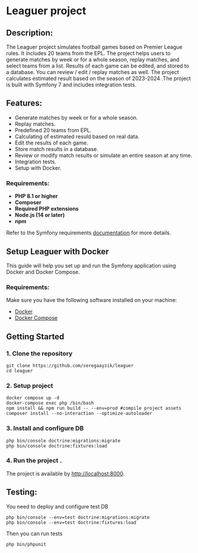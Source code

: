 # Leaguer project

## Description:

The Leaguer project simulates football games based on Premier League rules. It includes 20 teams from the EPL. The project helps users to generate matches by week or for a whole season, replay matches, and select teams from a list. Results of each game can be edited, and stored to a database. You can review / edit / replay matches as well. The project calculates estimated result based on the season of 2023-2024 .The project is built with Symfony 7 and includes integration tests.

## Features:

-   Generate matches by week or for a whole season.
-   Replay matches.
-   Predefined 20 teams from EPL.
-   Calculating of estimated resuld based on real data.
-   Edit the results of each game.
-   Store match results in a database.
-   Review or modify match results or simulate an entire season at any time.
-   Integration tests.
-   Setup with Docker.

### Requirements:

-   **PHP 8.1 or higher**
-   **Composer**
-   **Required PHP extensions**
-  **Node.js (14 or later)**
-  **npm**

Refer to the Symfony requirements [documentation](https://symfony.com/doc/current/setup.html) for more details. 


## Setup Leaguer with Docker

This guide will help you set up and run the Symfony application using Docker and Docker Compose.

### Requirements:

Make sure you have the following software installed on your machine:
- [Docker](https://www.docker.com/get-started)
- [Docker Compose](https://docs.docker.com/compose/install/)

## Getting Started

### 1. Clone the repository

```
git clone https://github.com/seregaayzik/leaguer
cd leaguer
```

### 2. Setup project
```
docker compose up -d
docker-compose exec php /bin/bash
npm install && npm run build -- --env=prod #compile project assets
composer install --no-interaction --optimize-autoloader
```

### 3. Install and configure DB
```
php bin/console doctrine:migrations:migrate
php bin/console doctrine:fixtures:load
```

### 4. Run the project .

The project is available by [http://localhost:8000](http://localhost:8000). 

## Testing:
You need to deploy and configure test DB

```
php bin/console --env=test doctrine:migrations:migrate
php bin/console --env=test doctrine:fixtures:load
```
Then you can run tests
```
php bin/phpunit
```